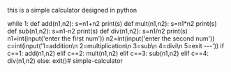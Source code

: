 this is a simple calculator designed in python

while 1:
    def add(n1,n2):
        s=n1+n2
        print(s)
    def mult(n1,n2):
        s=n1*n2
        print(s)
    def sub(n1,n2):
        s=n1-n2
        print(s)
    def div(n1,n2):
        s=n1/n2
        print(s)
    n1=int(input('enter the first num'))
    n2=int(input('enter the second num'))
    c=int(input('1=addition\n 2=multiplication\n 3=sub\n 4=divi\n 5=exit ---'))
    if c==1:
        add(n1,n2)
    elif c==2:
        mult(n1,n2)
    elif c==3:
        sub(n1,n2)
    elif c==4:
        div(n1,n2)
    else:
        exit()# simple-calculator


